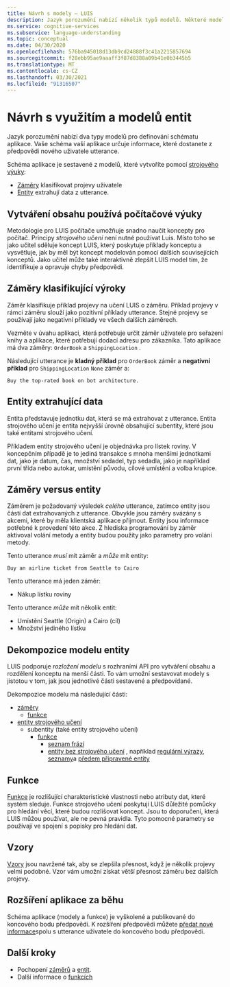 ```yaml
---
title: Návrh s modely – LUIS
description: Jazyk porozumění nabízí několik typů modelů. Některé modely lze použít více než jedním způsobem.
ms.service: cognitive-services
ms.subservice: language-understanding
ms.topic: conceptual
ms.date: 04/30/2020
ms.openlocfilehash: 576ba945018d13db9cd24888f3c41a2215857694
ms.sourcegitcommit: f28ebb95ae9aaaff3f87d8388a09b41e0b3445b5
ms.translationtype: MT
ms.contentlocale: cs-CZ
ms.lasthandoff: 03/30/2021
ms.locfileid: "91316507"
---
```

# <a name="design-with-intent-and-entity-models"></a>Návrh s využitím a modelů entit

Jazyk porozumění nabízí dva typy modelů pro definování schématu aplikace. Vaše schéma vaší aplikace určuje informace, které dostanete z předpovědi nového uživatele utterance.

Schéma aplikace je sestavené z modelů, které vytvoříte pomocí [strojového výuky](#authoring-uses-machine-teaching):
* [Záměry](#intents-classify-utterances) klasifikovat projevy uživatele
* [Entity](#entities-extract-data) extrahují data z utterance.

## <a name="authoring-uses-machine-teaching"></a>Vytváření obsahu používá počítačové výuky

Metodologie pro LUIS počítače umožňuje snadno naučit koncepty pro počítač. Principy _strojového učení_ není nutné používat Luis. Místo toho se jako učitel sděluje koncept LUIS, který poskytuje příklady konceptu a vysvětluje, jak by měl být koncept modelován pomocí dalších souvisejících konceptů. Jako učitel může také interaktivně zlepšit LUIS model tím, že identifikuje a opravuje chyby předpovědi.

<a name="v3-authoring-model-decomposition"></a>

## <a name="intents-classify-utterances"></a>Záměry klasifikující výroky

Záměr klasifikuje příklad projevy na učení LUIS o záměru. Příklad projevy v rámci záměru slouží jako pozitivní příklady utterance. Stejné projevy se používají jako negativní příklady ve všech dalších záměrech.

Vezměte v úvahu aplikaci, která potřebuje určit záměr uživatele pro seřazení knihy a aplikace, které potřebují dodací adresu pro zákazníka. Tato aplikace má dva záměry: `OrderBook` a `ShippingLocation` .

Následující utterance je **kladný příklad** pro `OrderBook` záměr a **negativní příklad** pro `ShippingLocation` `None` záměr a:

`Buy the top-rated book on bot architecture.`

## <a name="entities-extract-data"></a>Entity extrahující data

Entita představuje jednotku dat, která se má extrahovat z utterance. Entita strojového učení je entita nejvyšší úrovně obsahující subentity, které jsou také entitami strojového učení.

Příkladem entity strojového učení je objednávka pro lístek roviny. V koncepčním případě je to jediná transakce s mnoha menšími jednotkami dat, jako je datum, čas, množství sedadel, typ sedadla, jako je například první třída nebo autokar, umístění původu, cílové umístění a volba krupice.

## <a name="intents-versus-entities"></a>Záměry versus entity

Záměrem je požadovaný výsledek _celého_ utterance, zatímco entity jsou částí dat extrahovaných z utterance. Obvykle jsou záměry svázány s akcemi, které by měla klientská aplikace přijmout. Entity jsou informace potřebné k provedení této akce. Z hlediska programování by záměr aktivoval volání metody a entity budou použity jako parametry pro volání metody.

Tento utterance _musí_ mít záměr a _může_ mít entity:

`Buy an airline ticket from Seattle to Cairo`

Tento utterance má jeden záměr:

* Nákup lístku roviny

Tento utterance _může_ mít několik entit:

* Umístění Seattle (Origin) a Cairo (cíl)
* Množství jediného lístku

## <a name="entity-model-decomposition"></a>Dekompozice modelu entity

LUIS podporuje _rozložení modelu_ s rozhraními API pro vytváření obsahu a rozdělení konceptu na menší části. To vám umožní sestavovat modely s jistotou v tom, jak jsou jednotlivé části sestavené a předpovídané.

Dekompozice modelu má následující části:

* [záměry](#intents-classify-utterances)
    * [funkce](#features)
* [entity strojového učení](reference-entity-machine-learned-entity.md)
    * subentity (také entity strojového učení)
        * [funkce](#features)
            * [seznam frází](luis-concept-feature.md)
            * [entity bez strojového učení](luis-concept-feature.md) , například [regulární výrazy](reference-entity-regular-expression.md), [seznamy](reference-entity-list.md)a [předem připravené entity](luis-reference-prebuilt-entities.md)

<a name="entities-extract-data"></a>
<a name="machine-learned-entities"></a>

## <a name="features"></a>Funkce

[Funkce](luis-concept-feature.md) je rozlišující charakteristické vlastnosti nebo atributy dat, které systém sleduje. Funkce strojového učení poskytují LUIS důležité pomůcky pro hledání věcí, které budou rozlišovat koncept. Jsou to doporučení, která LUIS můžou používat, ale ne pevná pravidla. Tyto pomocné parametry se používají ve spojení s popisky pro hledání dat.

## <a name="patterns"></a>Vzory

[Vzory](luis-concept-patterns.md) jsou navržené tak, aby se zlepšila přesnost, když je několik projevy velmi podobné. Vzor vám umožní získat větší přesnost záměru bez dalších projevy.

## <a name="extending-the-app-at-runtime"></a>Rozšíření aplikace za běhu

Schéma aplikace (modely a funkce) je vyškolené a publikované do koncového bodu předpovědi. K rozšíření předpovědi můžete [předat nové informace](schema-change-prediction-runtime.md)spolu s utterance uživatele do koncového bodu předpovědi.

## <a name="next-steps"></a>Další kroky

* Pochopení [záměrů](luis-concept-intent.md) a [entit](luis-concept-entity-types.md).
* Další informace o [funkcích](luis-concept-feature.md)